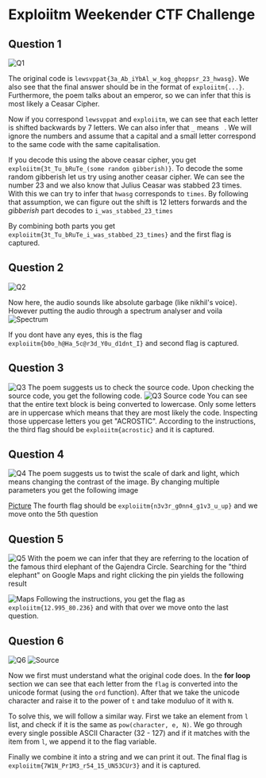 # Exploiitm Weekender CTF Challenge

## Question 1
![Q1](/Q1.png)

The original code is `lewsvppat{3a_Ab_iYbAl_w_kog_ghoppsr_23_hwasg}`. We also see that the final answer should be in the format of `exploiitm{...}`. Furthermore, the poem talks about an emperor, so we can infer that this is most likely a Ceasar Cipher. 

Now if you correspond `lewsvppat` and `exploiitm`, we can see that each letter is shifted backwards by 7 letters. We can also infer that `_` means ` `. We will ignore the numbers and assume that a capital and a small letter correspond to the same code with the same capitalisation. 

If you decode this using the above ceasar cipher, you get `exploiitm{3t_Tu_bRuTe_(some random gibberish)}`. To decode the some random gibberish let us try using another ceasar cipher. We can see the number 23 and we also know that Julius Ceasar was stabbed 23 times. With this we can try to infer that `hwasg` corresponds to `times`. By following that assumption, we can figure out the shift is 12 letters forwards and the _gibberish_ part decodes to `i_was_stabbed_23_times`

By combining both parts you get `exploiitm{3t_Tu_bRuTe_i_was_stabbed_23_times}` and the first flag is captured. 

## Question 2
![Q2](/Q2.png)

Now here, the audio sounds like absolute garbage (like nikhil's voice). However putting the audio through a spectrum analyser and voila
![Spectrum](/Q2%20Spectrum.png)

If you dont have any eyes, this is the flag `exploiitm{b0o_h@Ha_5c@r3d_Y0u_d1dnt_I}` and second flag is captured.

## Question 3
![Q3](/Q3.png)
The poem suggests us to check the source code. Upon checking the source code, you get the following code.
![Q3 Source code](/Q3%20Source%20Code.png)
You can see that the entire text block is being converted to lowercase. Only some letters are in uppercase which means that they are most likely the code. Inspecting those uppercase letters you get "ACROSTIC". According to the instructions, the third flag should be `exploiitm{acrostic}` and it is captured.

## Question 4
![Q4](/Q4.png)
The poem suggests us to twist the scale of dark and light, which means changing the contrast of the image. By changing multiple parameters you get the following image

[Picture](/Q4%20Picture.png)
The fourth flag should be `exploiitm{n3v3r_g0nn4_g1v3_u_up}` and we move onto the 5th question

## Question 5
![Q5](/Q5.png)
With the poem we can infer that they are referring to the location of the famous third elephant of the Gajendra Circle. Searching for the "third elephant" on Google Maps and right clicking the pin yields the following result 

![Maps](/Q5%20Maps.png)
Following the instructions, you get the flag as `exploiitm{12.995_80.236}` and with that over we move onto the last question.

## Question 6
![Q6](/Q6.png)
![Source](/Q6%20Source.png)

Now we first must understand what the original code does. In the **for loop** section we can see that each letter from the `flag` is converted into the unicode format (using the `ord` function). After that we take the unicode character and raise it to the power of `t` and take moduluo of it with `N`.

To solve this, we will follow a similar way. First we take an element from `l` list, and check if it is the same as `pow(character, e, N)`. We go through every single possible ASCII Character (32 - 127) and if it matches with the item from `l`, we append it to the flag variable.

Finally we combine it into a string and we can print it out. The final flag is `exploiitm{7W1N_Pr1M3_r54_15_UN53CUr3}` and it is captured.
